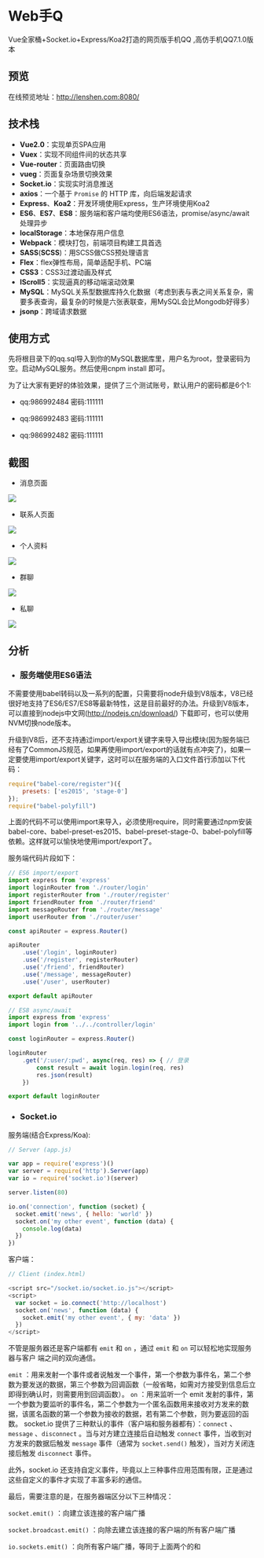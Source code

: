 # Web手Q

Vue全家桶+Socket.io+Express/Koa2打造的网页版手机QQ ,高仿手机QQ7.1.0版本

## 预览

在线预览地址：http://lenshen.com:8080/

## 技术栈
* **Vue2.0**：实现单页SPA应用
* **Vuex**：实现不同组件间的状态共享
* **Vue-router**：页面路由切换
* **vueg**：页面复杂场景切换效果
* **Socket.io**：实现实时消息推送
* **axios**：一个基于 `Promise` 的 HTTP 库，向后端发起请求
* **Express**、**Koa2**：开发环境使用Express，生产环境使用Koa2
* **ES6**、**ES7**、**ES8**：服务端和客户端均使用ES6语法，promise/async/await 处理异步
* **localStorage**：本地保存用户信息
* **Webpack**：模块打包，前端项目构建工具首选
* **SASS**(**SCSS**)：用SCSS做CSS预处理语言
* **Flex**：flex弹性布局，简单适配手机、PC端
* **CSS3**：CSS3过渡动画及样式
* **IScroll5**：实现逼真的移动端滚动效果
* **MySQL**：MySQL关系型数据库持久化数据（考虑到表与表之间关系复杂，需要多表查询，最复杂的时候是六张表联查，用MySQL会比Mongodb好得多）
* **jsonp**：跨域请求数据

## 使用方式

先将根目录下的qq.sql导入到你的MySQL数据库里，用户名为root，登录密码为空。启动MySQL服务。然后使用cnpm install 即可。

为了让大家有更好的体验效果，提供了三个测试账号，默认用户的密码都是6个1:

* qq:986992484  密码:111111

* qq:986992483  密码:111111

* qq:986992482  密码:111111

## 截图

* 消息页面

![](https://github.com/lensh/vue-qq/tree/master/screenshot/1.png)

* 联系人页面

![](https://github.com/lensh/vue-qq/tree/master/screenshot/2.png)

* 个人资料

![](https://github.com/lensh/vue-qq/tree/master/screenshot/3.png)

* 群聊

![](https://github.com/lensh/vue-qq/tree/master/screenshot/4.png)

* 私聊

![](https://github.com/lensh/vue-qq/tree/master/screenshot/5.png)

## 分析

* ### 服务端使用ES6语法

不需要使用babel转码以及一系列的配置，只需要将node升级到V8版本，V8已经很好地支持了ES6/ES7/ES8等最新特性，这是目前最好的办法。升级到V8版本，可以直接到nodejs中文网(http://nodejs.cn/download/) 下载即可，也可以使用NVM切换node版本。

升级到V8后，还不支持通过import/export关键字来导入导出模块(因为服务端已经有了CommonJS规范，如果再使用import/export的话就有点冲突了)，如果一定要使用import/export关键字，这时可以在服务端的入口文件首行添加以下代码：

```javascript
require("babel-core/register")({
	presets: ['es2015', 'stage-0']
});
require("babel-polyfill")
```

上面的代码不可以使用import来导入，必须使用require，同时需要通过npm安装babel-core、babel-preset-es2015、babel-preset-stage-0、babel-polyfill等依赖。这样就可以愉快地使用import/export了。

服务端代码片段如下：

``` javascript
// ES6 import/export
import express from 'express'
import loginRouter from './router/login'
import registerRouter from './router/register'
import friendRouter from './router/friend'
import messageRouter from './router/message'
import userRouter from './router/user'

const apiRouter = express.Router()

apiRouter
	.use('/login', loginRouter)
	.use('/register', registerRouter)
	.use('/friend', friendRouter)
	.use('/message', messageRouter)
	.use('/user', userRouter)

export default apiRouter
```

``` javascript
// ES8 async/await
import express from 'express'
import login from '../../controller/login'

const loginRouter = express.Router()

loginRouter
	.get('/:user/:pwd', async(req, res) => { // 登录
		const result = await login.login(req, res)
		res.json(result)
	})

export default loginRouter
```

* ### Socket.io
服务端(结合Express/Koa):

```javascript
// Server (app.js)

var app = require('express')()
var server = require('http').Server(app)
var io = require('socket.io')(server)

server.listen(80)

io.on('connection', function (socket) {
  socket.emit('news', { hello: 'world' })
  socket.on('my other event', function (data) {
    console.log(data)
  })
})
```

客户端：

```javascript
// Client (index.html)

<script src="/socket.io/socket.io.js"></script>
<script>
  var socket = io.connect('http://localhost')
  socket.on('news', function (data) {
    socket.emit('my other event', { my: 'data' })
  })
</script>
```

不管是服务器还是客户端都有 `emit` 和 `on` ，通过 `emit` 和 `on` 可以轻松地实现服务器与客户
端之间的双向通信。

`emit` ：用来发射一个事件或者说触发一个事件，第一个参数为事件名，第二个参数为要发送的数据，第三个参数为回调函数（一般省略，如需对方接受到信息后立即得到确认时，则需要用到回调函数）。
`on` ：用来监听一个 emit 发射的事件，第一个参数为要监听的事件名，第二个参数为一个匿名函数用来接收对方发来的数据，该匿名函数的第一个参数为接收的数据，若有第二个参数，则为要返回的函数。
socket.io 提供了三种默认的事件（客户端和服务器都有）：`connect` 、`message` 、`disconnect` 。当与对方建立连接后自动触发 `connect` 事件，当收到对方发来的数据后触发 `message` 事件（通常为 `socket.send()` 触发），当对方关闭连接后触发 `disconnect` 事件。

此外，socket.io 还支持自定义事件，毕竟以上三种事件应用范围有限，正是通过这些自定义的事件才实现了丰富多彩的通信。

最后，需要注意的是，在服务器端区分以下三种情况：

`socket.emit()` ：向建立该连接的客户端广播

`socket.broadcast.emit()` ：向除去建立该连接的客户端的所有客户端广播

`io.sockets.emit()` ：向所有客户端广播，等同于上面两个的和
